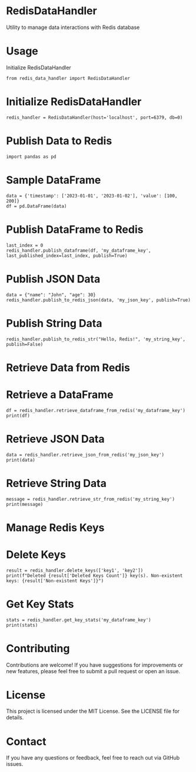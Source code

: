 # RedisDataHandler
Utility to manage data interactions with Redis database
 
# Usage
Initialize RedisDataHandler
``` 
from redis_data_handler import RedisDataHandler
```
# Initialize RedisDataHandler
```
redis_handler = RedisDataHandler(host='localhost', port=6379, db=0)
```
# Publish Data to Redis
```
import pandas as pd
```
# Sample DataFrame
```
data = {'timestamp': ['2023-01-01', '2023-01-02'], 'value': [100, 200]}
df = pd.DataFrame(data)
```
# Publish DataFrame to Redis
```
last_index = 0
redis_handler.publish_dataframe(df, 'my_dataframe_key', last_published_index=last_index, publish=True)
```
# Publish JSON Data
```
data = {"name": "John", "age": 30}
redis_handler.publish_to_redis_json(data, 'my_json_key', publish=True)
```
# Publish String Data
```
redis_handler.publish_to_redis_str("Hello, Redis!", 'my_string_key', publish=False)
```
# Retrieve Data from Redis

# Retrieve a DataFrame
```
df = redis_handler.retrieve_dataframe_from_redis('my_dataframe_key')
print(df)
```
# Retrieve JSON Data
```
data = redis_handler.retrieve_json_from_redis('my_json_key')
print(data)
```

# Retrieve String Data
```
message = redis_handler.retrieve_str_from_redis('my_string_key')
print(message)
```
# Manage Redis Keys
# Delete Keys
```
result = redis_handler.delete_keys(['key1', 'key2'])
print(f"Deleted {result['Deleted Keys Count']} key(s). Non-existent keys: {result['Non-existent Keys']}")
```
# Get Key Stats
```
stats = redis_handler.get_key_stats('my_dataframe_key')
print(stats)
```
# Contributing
Contributions are welcome! If you have suggestions for improvements or new features, please feel free to submit a pull request or open an issue.

# License
This project is licensed under the MIT License. See the LICENSE file for details.

# Contact
If you have any questions or feedback, feel free to reach out via GitHub issues.
